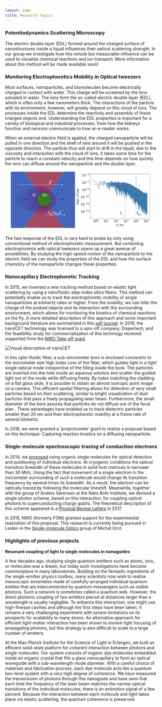 ```yaml
---
layout: page
title: Research Topics
---
```



### Potentiodynamics Scattering Microscopy
The electric double layer (EDL) formed around the charged surface of nanostructures inside a liquid influences their optical scattering strength. In our group we investigate how this minute but measurable influence can be used to visualize chemical reactions and ion transport. More information about this method will be made available soon!

### Monitoring Electrophoretics Mobility in Optical tweezers
Most surfaces, nanoparticles, and biomolecules become electrically charged in contact with water. This charge will be screened by the ions solvated in water. The ions form the so-called electric double layer (EDL), which is often only a few nanometers thick. The interactions of the particle with its environment, however, will greatly depend on this cloud of ions. The processes inside the EDL determine the reactivity and assembly of these charged objects and. Understanding the EDL properties is important for a variety of biological and industrial processes, from how the kidneys function and neurons communicate to how an e-reader works.

When an external electric field is applied, the charged nanoparticle will be pulled in one direction and the shell of ions around it will be pushed in the opposite direction. The particle thus will start to drift in the liquid, due to the viscosity and interaction with the cloud of ions. It takes some time for the particle to reach a constant velocity and this time depends on how quickly the ions can diffuse around the nanoparticle and the double layer.

![Electrophoresis in an optical trap](./images/electrophoretic_trap.png)

The fast response of the EDL is very hard to probe by only using conventional method of electrophoretic measurement. But combining electrophoresis with optical tweezers opens up a great avenue of possibilities. By studying the high-speed motion of the nanoparticle to the electric field we can study the properties of the EDL and how the surface chemistry of the nanoparticle changes these properties.

### Nanocapillary Electrophoretic Tracking
In 2015, we invented a new tracking method based on elastic light scattering by using a nanofluidic step-index silica fibers. This method can potentially enable us to track the electrophoretic mobility of single nanoparticles at kilohertz rates or higher. From the mobility, we can infer the charge of the probed objects and its interaction with the surrounding environment, which allows for monitoring the kinetics of chemical reactions on the fly. A more detailed description of this approach and some important background literature are summarized in this [self journal](http://www.sjscience.org/memberPage?uId=148&jId=10#journal). In 2019, the nanoCET technology was licensed to a spin-off company, Dispertech, and the feasibility study for commercialization of this technlogy recieved supported from the [NWO Take-off grant](https://www.nwo.nl/onderzoek-en-resultaten/programmas/take-off/toekenningen/2018/2018-17466)

![Visual description of nanoCET](./images/nanoCET.png)

In this opto-fluidic fiber, a sub-micrometer bore is enclosed concentric to the micrometer size high index core of the fiber, which guides light in a tight single optical mode irrespective of the filling inside the bore. The particles are inserted into the hole inside an aqueous solution and scatter the guided light out of the mode while diffusing freely. By index matching the cladding on a flat glass slide, it is possible to obtain an almost isotropic point image on a camera. This efficient spatial filtering allows for detection of very small particles based on their scattering, similar to bright visualization of dust particles that pass a freely propagating laser beam. Furthermore, the small diameter of the bore assures that particles do not diffuse out of the focal plan . These advantages have enabled us to track dielectric particles smaller than 20 nm and their electrophoretic mobility at a frame rate of several kilohertz

In 2016, we were granted a 'projectruimte' grant to realize a proposal based on this technique: Capturing reaction kinetics on a diffusing nanoparticle.

### Single-molecule spectroscopic tracing of conduction electrons
In 2014, we [proposed](http://journals.aps.org/prb/abstract/10.1103/PhysRevB.90.205405) using organic single molecules for optical detection and positioning of individual electrons. At cryogenic conditions the optical transition linewidth of these molecules in solid host matrices is narrower than 30 MHz. Using the fact that movement of a single electron in the micrometer surrounding of such a molecule would change its transition frequency by several times its linewidth. As a result, the electron can be optically traced by following the molecular lineshift. Meanwhile, together with the group of Anders Sørensen at the Niels Bohr Institute, we devised a single photon scheme, based on this interaction, for coupling optical photons to superconducting charge qubits. The theoretical description of this scheme appeared in a [Physical Review Letters](https://journals.aps.org/prl/abstract/10.1103/PhysRevLett.118.140501) in 2017.

In 2015, NWO \(formerly FOM\) granted support for the experimental realization of this proposal. This research is currently being pursued in Leiden in the [Single-molecule Optics](http://www.single-molecule.nl) group of Michel Orrit.

### Highlights of previous projects

__Resonant coupling of light to single molecules in nanoguides__

A few decades ago, studying single quantum emitters such as atoms, ions, or molecules was a dream, but today such investigations have become commonplace in many laboratories. Building on the fantastic ingredients of the single-emitter physics toolbox, many scientists now wish to realize mesoscopic ensembles made of carefully-arranged individual quantum entities that are interconnected by quantum messengers such as visible photons. Such a network is sometimes called a quantum web. However, the direct photonic coupling of two emitters placed at distances larger than a wavelength is usually negligible. To enhance this interaction, one might use high-finesse cavities and although the first steps have been taken, it remains a very challenging experiment with severe limitations on its prospects for scalability to many atoms. An alternative approach for efficient light-matter interaction has been shown to involve tight focusing of propagating photons, but this strategy is also difficult to scale to a large number of emitters.

At the Max-Planck Institute for the Science of Light in Erlangen, we built an efficient solid-state platform for coherent interaction between photons and single molecules. Our system consists of organic dye molecules embedded inside an organic crystal that fills a glass nanocapillary to form an optical waveguide with a sub-wavelength mode diameter. With a careful choice of materials and fabrication process, each dye molecule acts like a quantum two-level system with a very high degree of coherence. We have measured the transmission of photons through this nanoguide and have seen that each time the frequency of the laser beam matches the narrow optical transitions of the individual molecules, there is an extinction signal of a few percent. Because the interaction between each molecule and light takes place via elastic scattering, the quantum coherence is preserved. 
